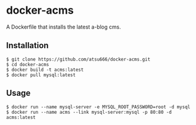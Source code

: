docker-acms
===========

A Dockerfile that installs the latest a-blog cms.

## Installation

```
$ git clone https://github.com/atsu666/docker-acms.git
$ cd docker-acms
$ docker build -t acms:latest
$ docker pull mysql:latest
```

## Usage

```
$ docker run --name mysql-server -e MYSQL_ROOT_PASSWORD=root -d mysql
$ docker run --name acms --link mysql-server:mysql -p 80:80 -d acms:latest
```